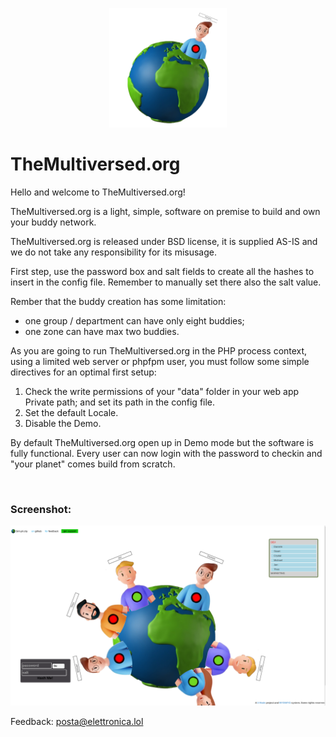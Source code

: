 
<p align="center">
    <a href="https://themultiversed.org">
        <img src="/Public/res/ghlogo.png" width="188" title="TheMultiversed.org" alt="TheMultiversed.org">
    </a>
</p>

# TheMultiversed.org

Hello and welcome to TheMultiversed.org!<br>
	  
TheMultiversed.org is a light, simple, software on premise to build and own your buddy network.<br>
	   
TheMultiversed.org is released under BSD license, it is supplied AS-IS and we do not take any responsibility for its misusage.<br>
	   
First step, use the password box and salt fields to create all the hashes to insert in the config file. Remember to manually set there also the salt value.<br>

Rember that the buddy creation has some limitation:
- one group / department can have only eight buddies;
- one zone can have max two buddies.
	   
As you are going to run TheMultiversed.org in the PHP process context, using a limited web server or phpfpm user, you must follow some simple directives for an optimal first setup:<br>

<ol>
<li>Check the write permissions of your "data" folder in your web app Private path; and set its path in the config file.</li>
<li>Set the default Locale.</li>
<li>Disable the Demo.</li>	
</ol> 

By default TheMultiversed.org open up in Demo mode but the software is fully functional. Every user can now login with the password to checkin and "your planet" comes build from scratch.<br>

<br>

### Screenshot:

![TheMultiversed.org in action #1](/Public/res/screenshot1.png)<br>

Feedback: <a href="mailto:posta@elettronica.lol" style="color:#e6d236;">posta@elettronica.lol</a>


